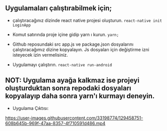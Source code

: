 ## Uygulamaları çalıştırabilmek için;

* çalıştıracağınız dizinde react native projesi oluşturun. 
 ```react-native init LoginApp```

* Komut satırında proje içine gidip yarn ı kurun.
```yarn;```

* Github reposundaki src app.js ve package.json dosyalarını çalıştıracağımız dizine kopyalayın. Js dosyaları için değiştirme izni isteyecek izin vermelisiniz.

* Uygulamayı çalıştırın.
```react-native run-android``` 



## NOT: Uygulama ayağa kalkmaz ise projeyi oluşturduktan sonra repodaki dosyaları kopyalayıp daha sonra yarn'ı kurmayı deneyin.

* Uygulama Çıktısı:

https://user-images.githubusercontent.com/33198774/129458751-608b645b-969f-47aa-8357-4f710591d486.mp4



